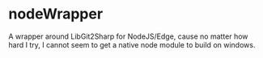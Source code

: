 # nodeWrapper
A wrapper around LibGit2Sharp for NodeJS/Edge, cause no matter how hard I try, I cannot seem to get a native node module to build on windows.
